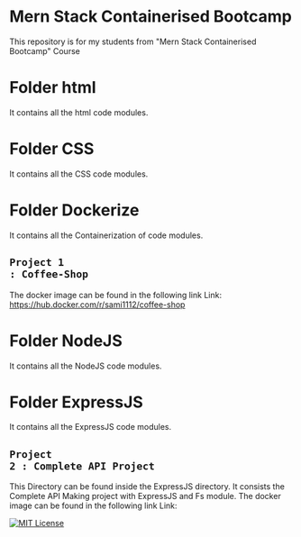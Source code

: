 
# Mern Stack Containerised Bootcamp

This repository is for my students from "Mern Stack Containerised Bootcamp" Course

# Folder html
It contains all the html code modules.

# Folder CSS
It contains all the CSS code modules.

# Folder Dockerize
It contains all the Containerization of code modules.

## <code style="color : name_color">Project 1 : Coffee-Shop </code>
The docker image can be found in the following link
Link: https://hub.docker.com/r/sami1112/coffee-shop

# Folder NodeJS
It contains all the NodeJS code modules.

# Folder ExpressJS
It contains all the ExpressJS code modules.

## <code style="color : name_color">Project 2 : Complete API Project </code>
This Directory can be found inside the ExpressJS  directory. 
It consists the Complete API Making project with ExpressJS and Fs module.
The docker image can be found in the following link
Link: 

[![MIT License](https://img.shields.io/badge/License-MIT-green.svg)](https://choosealicense.com/licenses/mit/)
